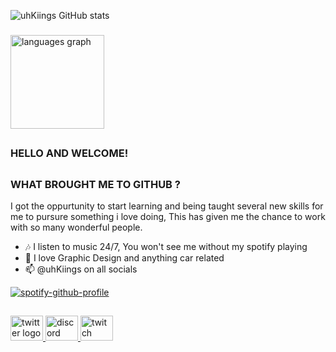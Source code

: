
![uhKiings GitHub stats](https://github-readme-stats-sigma-five.vercel.app/api?username=uhKiings&show_icons=true&bg_color=0f1217&theme=github_dark_dimmed&rank_icon=github&include_all_commits=true&count_private=true&hide_border=true)
###

  <img src="https://github-readme-stats.vercel.app/api/top-langs?username=uhKiings&PAT_1&locale=en&hide_title=true&layout=compact&bg_color=0f1217&card_width=320&langs_count=5&theme=github_dark_dimmed&hide_border=true&order=2" height="150" alt="languages graph"  />

###


##
### HELLO AND WELCOME! 
##
### WHAT BROUGHT ME TO GITHUB ?

I got the oppurtunity to start learning and being taught several new skills for me to pursure something i love doing, This has given me the chance to work with so many wonderful people.

- 🎶 I listen to music 24/7, You won't see me without my spotify playing
- 💬 I love Graphic Design and anything car related
- 📫 @uhKiings on all socials

[![spotify-github-profile](https://spotify-github-profile.vercel.app/api/view?uid=31r5tdc4wf3qfj2j3mrrdn2zkirq&cover_image=false&theme=default&show_offline=true&background_color=0f1217&interchange=false&bar_color=1d2434&bar_color_cover=true)](https://spotify-github-profile.vercel.app/api/view?uid=31r5tdc4wf3qfj2j3mrrdn2zkirq&redirect=true)
##

###

<div align="left">
  <a href="https://twitter.com/uhKiings" target="_blank">
    <img src="https://raw.githubusercontent.com/maurodesouza/profile-readme-generator/master/src/assets/icons/social/twitter/default.svg" width="52" height="40" alt="twitter logo"  />
  </a>
  <a href="https://discord.gg/rcEeQFdYgP" target="_blank">
    <img src="https://raw.githubusercontent.com/maurodesouza/profile-readme-generator/master/src/assets/icons/social/discord/default.svg" width="52" height="40" alt="discord logo"  />
  </a>
  <a href="https://www.twitch.tv/uhKiings" target="_blank">
    <img src="https://raw.githubusercontent.com/maurodesouza/profile-readme-generator/master/src/assets/icons/social/twitch/default.svg" width="52" height="40" alt="twitch logo"  />
  </a>
</div>

###

